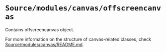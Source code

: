# `Source/modules/canvas/offscreencanvas`

Contains offscreencanvas object.

For more information on the structure of canvas-related classes, check
[Source/modules/canvas/README.md](../canvas/README.md).
